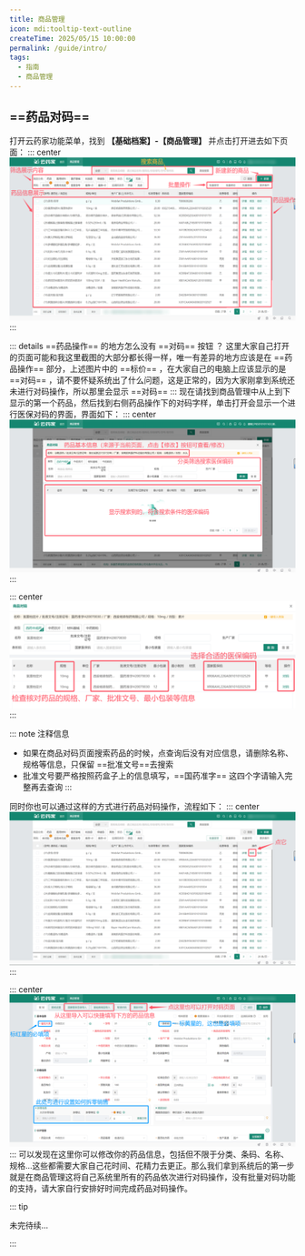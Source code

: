 ```yaml
---
title: 商品管理
icon: mdi:tooltip-text-outline
createTime: 2025/05/15 10:00:00
permalink: /guide/intro/
tags:
  - 指南
  - 商品管理
---
```

## ==药品对码==

打开云药家功能菜单，找到 **【基础档案】-【商品管理】** 并点击打开进去如下页面：
::: center
![图片描述](/images/goods/duima.png)
:::

::: details ==药品操作== 的地方怎么没有 ==对码== 按钮 ？
这里大家自己打开的页面可能和我这里截图的大部分都长得一样，唯一有差异的地方应该是在 ==药品操作== 部分，上述图片中的 ==标价== ，在大家自己的电脑上应该显示的是 ==对码== ，请不要怀疑系统出了什么问题，这是正常的，因为大家刚拿到系统还未进行对码操作，所以那里会显示 ==对码==
:::
现在请找到商品管理中从上到下显示的第一个药品，然后找到右侧药品操作下的对码字样，单击打开会显示一个进行医保对码的界面，界面如下：
::: center
![图片描述](/images/goods/duima1.png)
:::

::: center
![图片描述](/images/goods/duima2.png)
:::

::: note 注释信息

- 如果在商品对码页面搜索药品的时候，点查询后没有对应信息，请删除名称、规格等信息，只保留 ==批准文号==去搜索
- 批准文号要严格按照药盒子上的信息填写，==国药准字== 这四个字请输入完整再去查询
:::

同时你也可以通过这样的方式进行药品对码操作，流程如下：
::: center
![图片描述](/images/goods/duima3.png)
:::

::: center
![图片描述](/images/goods/duima4.png)
:::
可以发现在这里你可以修改你的药品信息，包括但不限于分类、条码、名称、规格...这些都需要大家自己花时间、花精力去更正。那么我们拿到系统后的第一步就是在商品管理这将自己系统里所有的药品依次进行对码操作，没有批量对码功能的支持，请大家自行安排好时间完成药品对码操作。

::: tip

未完待续...

:::
